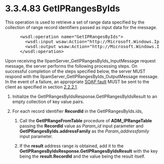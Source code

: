 <html dir="LTR" xmlns:mshelp="http://msdn.microsoft.com/mshelp" xmlns:ddue="http://ddue.schemas.microsoft.com/authoring/2003/5" xmlns:xlink="http://www.w3.org/1999/xlink" xmlns:tool="http://www.microsoft.com/tooltip">
 <body>
 <div id="header">
 <h1 class="heading">3.3.4.83 GetIPRangesByIds</h1>
 </div>
 <div id="mainSection">
 <div id="mainBody">
 <div id="allHistory" class="saveHistory"></div>
 <div id="sectionSection0" class="section" name="collapseableSection">
 

<p>This operation is used to retrieve a set of range data
specified by the collection of range record identifiers passed as input data
for the message.</p>

<dl>
<dd>
<div><pre> &lt;wsdl:operation name=&quot;GetIPRangesByIds&quot;&gt;
   &lt;wsdl:input wsaw:Action=&quot;http://Microsoft.Windows.Ipam/IIpamServer/GetIPRangesByIds&quot; message=&quot;ipam:IIpamServer_GetIPRangesByIds_InputMessage&quot; /&gt;
   &lt;wsdl:output wsaw:Action=&quot;http://Microsoft.Windows.Ipam/IIpamServer/GetIPRangesByIdsResponse&quot; message=&quot;ipam:IIpamServer_GetIPRangesByIds_OutputMessage&quot; /&gt;
 &lt;/wsdl:operation&gt;
</pre></div>
</dd></dl>

<p>Upon receiving the IIpamServer_GetIPRangesByIds_InputMessage
request message, the server performs the following processing steps. On successful
completion of the steps specified below, the server MUST respond with the
IIpamServer_GetIPRangesByIds_OutputMessage message. In the event of a failure,
an appropriate <a href="21b4a631-8f28-420f-822f-c5f879d5046e.md#gt_ec8728a8-1a75-426f-8767-aa1932c7c19f">SOAP fault</a>
MUST be sent to the client as specified in section <a href="a90ad88d-2468-4ac1-bbb9-8f921d15bbc8.md">2.2.2.1</a>.</p>

<ol><li><p><span> </span>Initialize the
GetIPRangesByIdsResponse.GetIPRangesByIdsResult to an empty collection of key
value pairs.</p>

</li><li><p><span> </span>For each record
identifier <b>RecordId</b> in the GetIPRangesByIds.ids,</p>

<ol><li><p><span> 
</span>Call the <b>GetIPRangeFromTable</b> procedure of <b>ADM_IPRangeTable</b>
passing the <b>RecordId</b> value as <i>Param_id</i> input parameter and <b>GetIPRangesByIds.addressFamily</b>
as the <i>Param_addressfamily</i> input parameter.</p>

</li><li><p><span> 
</span>If the <b>result</b> address range is obtained, add it to the <b>GetIPRangesByIdsResponse.GetIPRangesByIdsResult</b>
with the key being the <b>result.RecordId</b> and the value being the result
itself.</p>

</li></ol></li></ol>
 </div>
 </div>
 </div>
 </body>
</html>